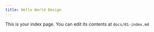 ```yaml
---
title: Hello World Design
---
```


This is your index page. You can edit its contents at `docs/01-index.md`
